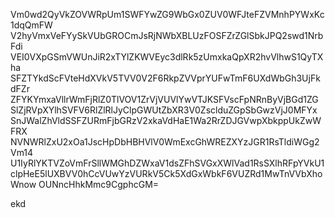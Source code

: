 Vm0wd2QyVkZOVWRpUm1SWFYwZG9WbGx0ZUV0WFJteFZVMnhPYWxKc1dqQmFW
V2hyVmxVeFYySkVUbGROCmJsRjNWbXBLUzFOSFZrZGlSbkJPQ2swd1NrbFdi
VEI0VXpGSmVWUnJiR2xTYlZKWVEyc3dlRk5zUmxkaQpXR2hvVlhwS1QyTXha
SFZTYkdScFVteHdXVkV5TVV0V2F6RkpZVVprYUFwTmF6UXdWbGh3UjFkdFZr
ZFYKYmxaVllrWmFjRlZ0TlVOV1ZrVjVUVlYwVTJKSFVscFpNRnByVjBGd1ZG
SlZjRVpXYlhSVFV6RlZlRlJyClpGWUtZbXR3V0ZsclduZGpSbGwzVjJ0MFYx
SnJWalZhVldSSFZURmFjbGRzV2xkaVdHaE1Wa2RrZDJGVwpXbkppUkZwWFRX
NVNWRlZxU2xOa1JscHpDbHBHVlV0WmExcGhWREZXYzJGR1RsTldiWGg2Vm14
U1IyRlYKTVZoVmFrSllWMGhDZWxaV1dsZFhSVGxXWlVad1RsSXlhRFpYVkU1
clpHeE5lUXBVV0hCcVUwYzVURkV5Ck5XdGxWbkF6VUZRd1MwTnVVbXhoWnow
OUNncHhkMmc9CgphcGM=

ekd